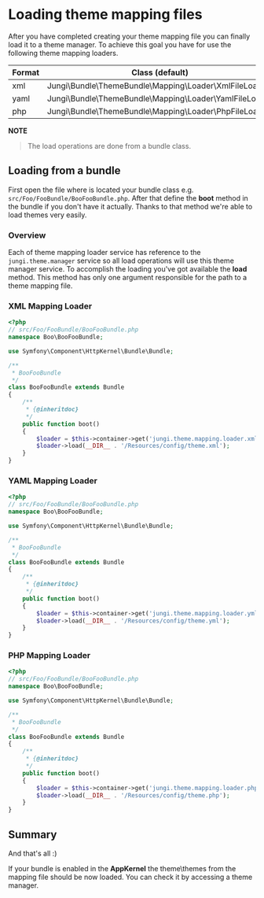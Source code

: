 Loading theme mapping files
===========================

After you have completed creating your theme mapping file you can finally load it to a theme manager. To achieve this goal
you have for use the following theme mapping loaders.

Format | Class (default) | Service
---- | --------------- | -------
xml | Jungi\Bundle\ThemeBundle\Mapping\Loader\XmlFileLoader | jungi.theme.mapping.loader.xml
yaml | Jungi\Bundle\ThemeBundle\Mapping\Loader\YamlFileLoader | jungi.theme.mapping.loader.yml
php | Jungi\Bundle\ThemeBundle\Mapping\Loader\PhpFileLoader | jungi.theme.mapping.loader.php

**NOTE**

> The load operations are done from a bundle class.

Loading from a bundle
---------------------

First open the file where is located your bundle class e.g. `src/Foo/FooBundle/BooFooBundle.php`. After that define
the **boot** method in the bundle if you don't have it actually. Thanks to that method we're able to load themes very
easily.

### Overview

Each of theme mapping loader service has reference to the `jungi.theme.manager` service so all load operations will
use this theme manager service. To accomplish the loading you've got available the **load** method. This method has only
one argument responsible for the path to a theme mapping file.

### XML Mapping Loader

```php
<?php
// src/Foo/FooBundle/BooFooBundle.php
namespace Boo\BooFooBundle;

use Symfony\Component\HttpKernel\Bundle\Bundle;

/**
 * BooFooBundle
 */
class BooFooBundle extends Bundle
{
	/**
	 * {@inheritdoc}
	 */
	public function boot()
	{
	    $loader = $this->container->get('jungi.theme.mapping.loader.xml');
	    $loader->load(__DIR__ . '/Resources/config/theme.xml');
	}
}
```

### YAML Mapping Loader

```php
<?php
// src/Foo/FooBundle/BooFooBundle.php
namespace Boo\BooFooBundle;

use Symfony\Component\HttpKernel\Bundle\Bundle;

/**
 * BooFooBundle
 */
class BooFooBundle extends Bundle
{
	/**
	 * {@inheritdoc}
	 */
	public function boot()
	{
	    $loader = $this->container->get('jungi.theme.mapping.loader.yml');
	    $loader->load(__DIR__ . '/Resources/config/theme.yml');
	}
}
```

### PHP Mapping Loader

```php
<?php
// src/Foo/FooBundle/BooFooBundle.php
namespace Boo\BooFooBundle;

use Symfony\Component\HttpKernel\Bundle\Bundle;

/**
 * BooFooBundle
 */
class BooFooBundle extends Bundle
{
	/**
	 * {@inheritdoc}
	 */
	public function boot()
	{
	    $loader = $this->container->get('jungi.theme.mapping.loader.php');
	    $loader->load(__DIR__ . '/Resources/config/theme.php');
	}
}
```

Summary
-------

And that's all :)

If your bundle is enabled in the **AppKernel** the theme\themes from the mapping file should be now loaded. You can check
it by accessing a theme manager.